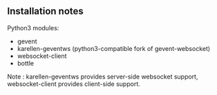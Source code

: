 Installation notes
------------------

Python3 modules:
* gevent
* karellen-geventws (python3-compatible fork of gevent-websocket)
* websocket-client
* bottle

Note : karellen-geventws provides server-side websocket support,
websocket-client provides client-side support.



